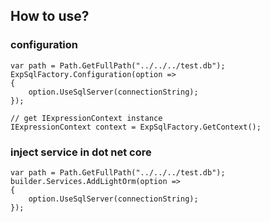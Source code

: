 ﻿## How to use?

### configuration
```
var path = Path.GetFullPath("../../../test.db");
ExpSqlFactory.Configuration(option =>
{
    option.UseSqlServer(connectionString);
});

// get IExpressionContext instance
IExpressionContext context = ExpSqlFactory.GetContext();

```

### inject service in dot net core
```
var path = Path.GetFullPath("../../../test.db");
builder.Services.AddLightOrm(option =>
{
    option.UseSqlServer(connectionString);
});
```